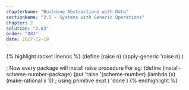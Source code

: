 ```yaml
---
chapterName: "Building Abstractions with Data"
sectionName: "2.5 - Systems with Generic Operations"
chapter: 2
solution: "2.83"
order: "083"
date: 2017-12-19
---
```


{% highlight racket linenos %}
(define (raise n)
  (apply-generic 'raise n)
)

; Now every package will install raise procedure For eg:
(define (install-scheme-number-package)
   (put 'raise '(scheme-number)
       (lambda (x) (make-rational x 1)) ; using primitive expt
   )
  'done
)
{% endhighlight %}
